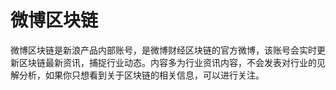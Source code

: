 # 微博区块链

微博区块链是新浪产品内部账号，是微博财经区块链的官方微博，该账号会实时更新区块链最新资讯，捕捉行业动态。内容多为行业资讯内容，不会发表对行业的见解分析，如果你只想看到关于区块链的相关信息，可以进行关注。


